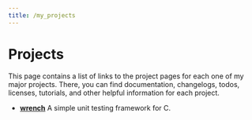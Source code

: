 ```yaml
---
title: /my_projects
---
```


Projects
========

This page contains a list of links to the project pages for each one of my major projects. There, you can find documentation, changelogs, todos, licenses, tutorials, and other helpful information for each project.

- [**wrench**](/wrench/home) A simple unit testing framework for C.